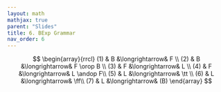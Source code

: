 ```yaml
---
layout: math
mathjax: true
parent: "Slides"
title: 6. BExp Grammar
nav_order: 6
---
```


$$
  \begin{array}{rrcl}
  (1) & B &\longrightarrow& F \\
  (2) & B &\longrightarrow& F \orop B \\ 
  (3) & F &\longrightarrow& L \\
  (4) & F &\longrightarrow& L \andop F\\
  (5) & L &\longrightarrow& \tt \\ 
  (6) & L &\longrightarrow& \ff\\
  (7) & L &\longrightarrow& (B)
  \end{array}
$$